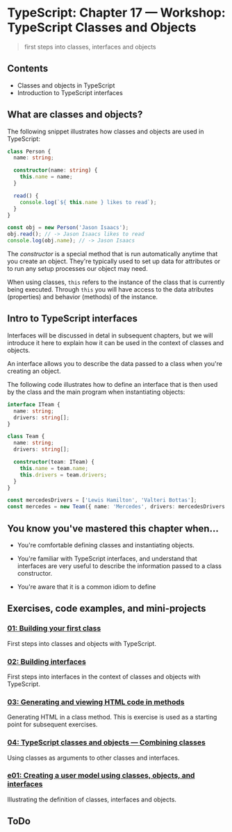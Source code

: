 # TypeScript: Chapter 17 &mdash; Workshop: TypeScript Classes and Objects
> first steps into classes, interfaces and objects

## Contents
+ Classes and objects in TypeScript
+ Introduction to TypeScript interfaces

## What are classes and objects?

The following snippet illustrates how classes and objects are used in TypeScript:

```typescript
class Person {
  name: string;

  constructor(name: string) {
    this.name = name;
  }

  read() {
    console.log(`${ this.name } likes to read`);
  }
}

const obj = new Person('Jason Isaacs');
obj.read(); // -> Jason Isaacs likes to read
console.log(obj.name); // -> Jason Isaacs
```

The *constructor* is a special method that is run automatically anytime that you create an object. They're typically used to set up data for attributes or to run any setup processes our object may need.

When using classes, `this` refers to the instance of the class that is currently being executed. Through `this` you will have access to the data atributes (properties) and behavior (methods) of the instance.

## Intro to TypeScript interfaces

Interfaces will be discussed in detal in subsequent chapters, but we will introduce it here to explain how it can be used in the context of classes and objects.

An interface allows you to describe the data passed to a class when you're creating an object.

The following code illustrates how to define an interface that is then used by the class and the main program when instantiating objects:

```typescript
interface ITeam {
  name: string;
  drivers: string[];
}

class Team {
  name: string;
  drivers: string[];

  constructor(team: ITeam) {
    this.name = team.name;
    this.drivers = team.drivers;
  }
}

const mercedesDrivers = ['Lewis Hamilton', 'Valteri Bottas'];
const mercedes = new Team({ name: 'Mercedes', drivers: mercedesDrivers });
```

## You know you've mastered this chapter when...

+ You're comfortable defining classes and instantiating objects.

+ You're familiar with TypeScript interfaces, and understand that interfaces are very useful to describe the information passed to a class constructor.

+ You're aware that it is a common idiom to define 

## Exercises, code examples, and mini-projects

### [01: Building your first class](01-hello-class)
First steps into classes and objects with TypeScript.

### [02: Building interfaces](02-hello-interfaces)
First steps into interfaces in the context of classes and objects with TypeScript.

### [03: Generating and viewing HTML code in methods](03-generating-html)
Generating HTML in a class method. This is exercise is used as a starting point for subsequent exercises.

### [04: TypeScript classes and objects &mdash; Combining classes](04-combining-classes)
Using classes as arguments to other classes and interfaces.

### [e01: Creating a user model using classes, objects, and interfaces](e01-creating-a-user-model)
Illustrating the definition of classes, interfaces and objects.

## ToDo

